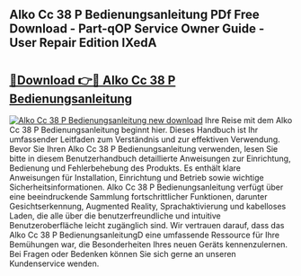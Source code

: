 ## Alko Cc 38 P Bedienungsanleitung PDf Free Download - Part-qOP Service Owner Guide - User Repair Edition IXedA

# <h2><a href="http://df1oo3.blite.top/?on=Alko+Cc+38+P+Bedienungsanleitung">🔗Download 👉🔴 Alko Cc 38 P Bedienungsanleitung</a></h2>

[![Alko Cc 38 P Bedienungsanleitung new download](https://i.imgur.com/lujVjoI.png)](http://df1oo3.blite.top/?on=Alko+Cc+38+P+Bedienungsanleitung)
Ihre Reise mit dem Alko Cc 38 P Bedienungsanleitung beginnt hier. Dieses Handbuch ist Ihr umfassender Leitfaden zum Verständnis und zur effektiven Verwendung. Bevor Sie Ihren Alko Cc 38 P Bedienungsanleitung verwenden, lesen Sie bitte in diesem Benutzerhandbuch detaillierte Anweisungen zur Einrichtung, Bedienung und Fehlerbehebung des Produkts. Es enthält klare Anweisungen für Installation, Einrichtung und Betrieb sowie wichtige Sicherheitsinformationen. Alko Cc 38 P Bedienungsanleitung verfügt über eine beeindruckende Sammlung fortschrittlicher Funktionen, darunter Gesichtserkennung, Augmented Reality, Sprachaktivierung und kabelloses Laden, die alle über die benutzerfreundliche und intuitive Benutzeroberfläche leicht zugänglich sind. Wir vertrauen darauf, dass das Alko Cc 38 P BedienungsanleitungD eine umfassende Ressource für Ihre Bemühungen war, die Besonderheiten Ihres neuen Geräts kennenzulernen. Bei Fragen oder Bedenken können Sie sich gerne an unseren Kundenservice wenden.
